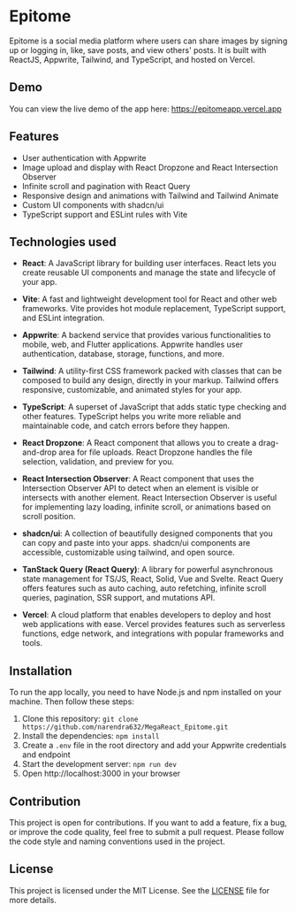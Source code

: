 
# Epitome

Epitome is a social media platform where users can share images by signing up or logging in, like, save posts, and view others' posts. It is built with ReactJS, Appwrite, Tailwind, and TypeScript, and hosted on Vercel.

## Demo

You can view the live demo of the app here: https://epitomeapp.vercel.app

## Features

- User authentication with Appwrite
- Image upload and display with React Dropzone and React Intersection Observer
- Infinite scroll and pagination with React Query
- Responsive design and animations with Tailwind and Tailwind Animate
- Custom UI components with shadcn/ui
- TypeScript support and ESLint rules with Vite

## Technologies used

- **React**: A JavaScript library for building user interfaces. React lets you create reusable UI components and manage the state and lifecycle of your app.

- **Vite**: A fast and lightweight development tool for React and other web frameworks. Vite provides hot module replacement, TypeScript support, and ESLint integration.

- **Appwrite**: A backend service that provides various functionalities to mobile, web, and Flutter applications. Appwrite handles user authentication, database, storage, functions, and more.

- **Tailwind**: A utility-first CSS framework packed with classes that can be composed to build any design, directly in your markup. Tailwind offers responsive, customizable, and animated styles for your app.

- **TypeScript**: A superset of JavaScript that adds static type checking and other features. TypeScript helps you write more reliable and maintainable code, and catch errors before they happen.

- **React Dropzone**: A React component that allows you to create a drag-and-drop area for file uploads. React Dropzone handles the file selection, validation, and preview for you.

- **React Intersection Observer**: A React component that uses the Intersection Observer API to detect when an element is visible or intersects with another element. React Intersection Observer is useful for implementing lazy loading, infinite scroll, or animations based on scroll position.

- **shadcn/ui**: A collection of beautifully designed components that you can copy and paste into your apps. shadcn/ui components are accessible, customizable using tailwind, and open source.

- **TanStack Query (React Query)**: A library for powerful asynchronous state management for TS/JS, React, Solid, Vue and Svelte. React Query offers features such as auto caching, auto refetching, infinite scroll queries, pagination, SSR support, and mutations API.

- **Vercel**: A cloud platform that enables developers to deploy and host web applications with ease. Vercel provides features such as serverless functions, edge network, and integrations with popular frameworks and tools.

## Installation

To run the app locally, you need to have Node.js and npm installed on your machine. Then follow these steps:

1. Clone this repository: `git clone https://github.com/narendra632/MegaReact_Epitome.git`
2. Install the dependencies: `npm install`
3. Create a `.env` file in the root directory and add your Appwrite credentials and endpoint
4. Start the development server: `npm run dev`
5. Open http://localhost:3000 in your browser

## Contribution

This project is open for contributions. If you want to add a feature, fix a bug, or improve the code quality, feel free to submit a pull request. Please follow the code style and naming conventions used in the project.

## License

This project is licensed under the MIT License. See the [LICENSE](LICENSE) file for more details.
